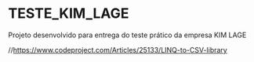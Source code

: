 # TESTE_KIM_LAGE
Projeto desenvolvido para entrega do teste prático da empresa KIM LAGE


//https://www.codeproject.com/Articles/25133/LINQ-to-CSV-library
